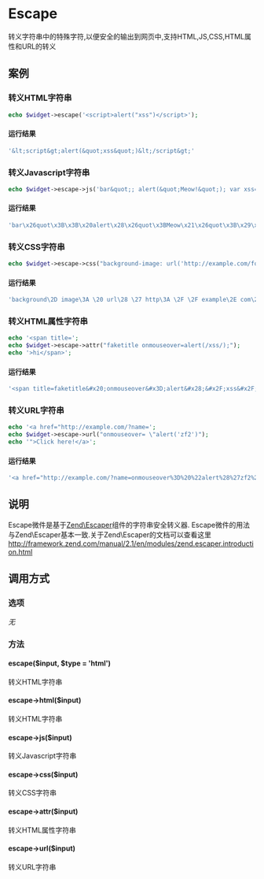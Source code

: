 Escape
======

转义字符串中的特殊字符,以便安全的输出到网页中,支持HTML,JS,CSS,HTML属性和URL的转义

案例
----

### 转义HTML字符串
```php
echo $widget->escape('<script>alert("xss")</script>');
```

#### 运行结果
```php
'&lt;script&gt;alert(&quot;xss&quot;)&lt;/script&gt;'
```

### 转义Javascript字符串
```php
echo $widget->escape->js('bar&quot;; alert(&quot;Meow!&quot;); var xss=&quot;true');
```

#### 运行结果
```php
'bar\x26quot\x3B\x3B\x20alert\x28\x26quot\x3BMeow\x21\x26quot\x3B\x29\x3B\x20var\x20xss\x3D\x26quot\x3Btrue'
```

### 转义CSS字符串
```php
echo $widget->escape->css("background-image: url('http://example.com/foo.jpg?</style><script>alert(1)</script>');");
```

#### 运行结果
```php
'background\2D image\3A \20 url\28 \27 http\3A \2F \2F example\2E com\2F foo\2E jpg\3F \3C \2F style\3E \3C script\3E alert\28 1\29 \3C \2F script\3E \27 \29 \3B '
```

### 转义HTML属性字符串
```php
echo '<span title=';
echo $widget->escape->attr("faketitle onmouseover=alert(/xss/);");
echo '>hi</span>';
```

#### 运行结果
```php
'<span title=faketitle&#x20;onmouseover&#x3D;alert&#x28;&#x2F;xss&#x2F;&#x29;&#x3B;>hi</span>'
```

### 转义URL字符串
```php
echo '<a href="http://example.com/?name=';
echo $widget->escape->url("onmouseover= \"alert('zf2')");
echo '">Click here!</a>';
```

#### 运行结果
```php
'<a href="http://example.com/?name=onmouseover%3D%20%22alert%28%27zf2%27%29">Click here!</a>'
```

说明
----

Escape微件是基于[Zend\Escaper](https://github.com/zendframework/zf2/tree/master/library/Zend/Escaper)组件的字符串安全转义器.
Escape微件的用法与Zend\Escaper基本一致.关于Zend\Escaper的文档可以查看这里
http://framework.zend.com/manual/2.1/en/modules/zend.escaper.introduction.html

调用方式
--------

### 选项

*无*

### 方法

#### escape($input, $type = 'html')
转义HTML字符串

#### escape->html($input)
转义HTML字符串

#### escape->js($input)
转义Javascript字符串

#### escape->css($input)
转义CSS字符串

#### escape->attr($input)
转义HTML属性字符串

#### escape->url($input)
转义URL字符串